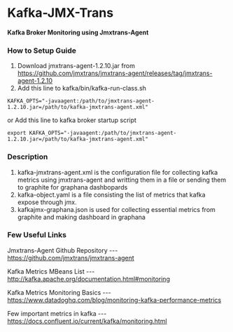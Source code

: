# Kafka-JMX-Trans

**Kafka Broker Monitoring using Jmxtrans-Agent**


### How to Setup Guide

1. Download jmxtrans-agent-1.2.10.jar from https://github.com/jmxtrans/jmxtrans-agent/releases/tag/jmxtrans-agent-1.2.10
2. Add this line to kafka/bin/kafka-run-class.sh
```
KAFKA_OPTS="-javaagent:/path/to/jmxtrans-agent-1.2.10.jar=/path/to/kafka-jmxtrans-agent.xml"
```
or Add this line to kafka broker startup script
```
export KAFKA_OPTS="-javaagent:/path/to/jmxtrans-agent-1.2.10.jar=/path/to/kafka-jmxtrans-agent.xml"
```
### Description

1. kafka-jmxtrans-agent.xml is the configuration file for collecting kafka metrics using jmxtrans-agent and writting them in a file or sending them to graphite for graphana dashbopards 
2. kafka-object.yaml is a file consisting the list of metrics that kafka expose through jmx.
3. kafkajmx-graphana.json is used for collecting essential metrics from graphite and making dashboard in graphana


### Few Useful Links

Jmxtrans-Agent Github Repository ---
https://github.com/jmxtrans/jmxtrans-agent

Kafka Metrics MBeans List ---
http://kafka.apache.org/documentation.html#monitoring

Kafka Metrics Monitoring Basics ---
https://www.datadoghq.com/blog/monitoring-kafka-performance-metrics

Few important metrics in kafka ---
https://docs.confluent.io/current/kafka/monitoring.html
